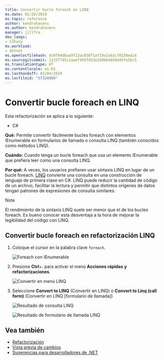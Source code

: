 ```yaml
---
title: Convertir bucle foreach en LINQ
ms.date: 02/20/2019
ms.topic: reference
author: kendrahavens
ms.author: kendrahavens
manager: jillfra
dev_langs:
- CSharp
ms.workload:
- dotnet
ms.openlocfilehash: dc0f94d6aa9f13ac038f1af19a1ab1c78158ea14
ms.sourcegitcommit: 11337745c1aaef450fd33e150664656d45fe5bc5
ms.translationtype: HT
ms.contentlocale: es-ES
ms.lasthandoff: 03/04/2019
ms.locfileid: "57324960"
---
```

# <a name="convert-foreach-loop-to-linq"></a>Convertir bucle foreach en LINQ

Esta refactorización se aplica a lo siguiente:

- C#

**Qué:** Permite convertir fácilmente bucles foreach con elementos IEnumerable en formularios de llamada o consulta LINQ (también conocidos como métodos LINQ).

**Cuándo:** Cuando tenga un bucle foreach que usa un elemento IEnumerable que prefiera leer como una consulta LINQ.

**Por qué:** A veces, los usuarios prefieren usar sintaxis LINQ en lugar de un bucle foreach. [LINQ](/dotnet/csharp/programming-guide/concepts/linq/introduction-to-linq) convierte una consulta en una construcción de lenguaje de primera clase en C#. LINQ puede reducir la cantidad de código de un archivo, facilitar la lectura y permitir que distintos orígenes de datos tengan patrones de expresiones de consulta similares.

> [!NOTE]
> El rendimiento de la sintaxis LINQ suele ser menor que el de los bucles foreach. Es bueno conocer esta desventaja a la hora de mejorar la legibilidad del código con LINQ.

## <a name="convert-foreach-loop-to-linq-refactoring"></a>Convertir bucle foreach en refactorización LINQ

1. Coloque el cursor en la palabra clave `foreach`.

    ![Foreach con IEnumerable](media/convert-foreach-to-LINQ.png)

2. Presione **Ctrl**+**.** para activar el menú **Acciones rápidas y refactorizaciones**.

   ![Convertir en menú LINQ](media/convert-foreach-to-LINQ-codefix.png)

3. Seleccione **Convert to LINQ** (Convertir en LINQ) o **Convert to Linq (call form)** (Convertir en LINQ [formulario de llamada])

   ![Resultado de consulta LINQ](media/convert-foreach-to-LINQ-result.png)
   
   ![Resultado de formulario de llamada LINQ](media/convert-foreach-to-LINQ-callform-result.png)

## <a name="see-also"></a>Vea también

- [Refactorización](../refactoring-in-visual-studio.md)
- [Vista previa de cambios](../../ide/preview-changes.md)
- [Sugerencias para desarrolladores de .NET](../../ide/visual-studio-2017-for-dotnet-developers.md)